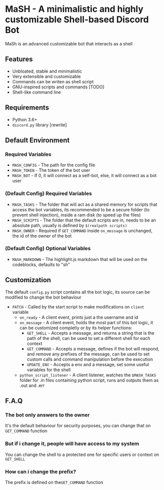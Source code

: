 # MaSH - A minimalistic and highly customizable Shell-based Discord Bot
MaSh is an advanced customizable bot that interacts as a shell

## Features
- Unbloated, stable and minimalistic
- Very extensible and customizable
- Commands can be writen as shell script
- GNU-inspired scripts and commands [TODO]
- Shell-like command line

## Requirements
- Python 3.6+
- `discord.py` library [rewrite]

## Default Environment

### Required Variables
- `MASH_CONFIG` - The path for the config file
- `MASH_TOKEN` - The token of the bot user
- `MASH_BOT` - If 0, it will connect as a self-bot, else, it will connect as a bot user

### (Default Config) Required Variables
- `MASH_TASKS` - The folder that will act as a shared memory for scripts that access the bot variables, 
its recommended to be a secure folder (to prevent shell injection), inside a ram disk (to speed up the files)
- `MASH_SCRIPTS` - The folder that the default scripts are in, needs to be an absolute path, 
usually is defined by `$(realpath scripts)`
- `MASH_OWNER` - Required if `GET_COMMAND` inside `on_message` is unchanged, the id of the owner of the bot

### (Default Config) Optional Variables
- `MASH_MARKDOWN` - The highlight.js markdown that will be used on the codeblocks, defaults to "sh"

## Customization

The default `config.py` script contains all the bot logic, its source can be modified to change the bot behaviour  
- `PATCH` - Called by the start script to make modifications on `client` variable
    - `on_ready` - A client event, prints just a the username and id
    - `on_message` - A client event, holds the most part of this bot logic, it can be customized completly or by its helper functions:
        - `GET_SHELL` - Accepts a message, and returns a string that is the path of the shell, can be used to set a different shell for each context
        - `GET_COMMAND` - Accepts a message, defines if the bot will respond, and remove any prefixes of the message, can be used to set custom calls and command manipulation before the execution
        - `UPDATE_ENV` - Accepts a env and a message, set some useful variables for the shell
    - `python_script_listener` - A client listener, watches the `$MASH_TASKS` folder for .in files containing python script, runs and outputs them as .out and .err
    
## F.A.Q

### The bot only answers to the owner
It's the default behaviour for security purposes, you can change that on `GET_COMMAND` function

### But if i change it, people will have access to my system
You can change the shell to a protected one for specific users or context on `GET_SHELL`

### How can i change the prefix?
The prefix is defined on the`GET_COMMAND` function
